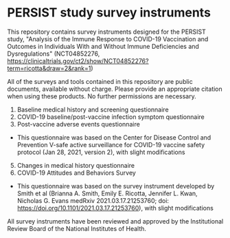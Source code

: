 # PERSIST study survey instruments

This repository contains survey instruments designed for the PERSIST study, "Analysis of the Immune Response to COVID-19 Vaccination and Outcomes in Individuals With and Without Immune Deficiencies and Dysregulations" 
(NCT04852276, https://clinicaltrials.gov/ct2/show/NCT04852276?term=ricotta&draw=2&rank=1)

All of the surveys and tools contained in this repository are public documents, available without charge. Please provide an appropriate citation when using these products. No further permissions are necessary.

1. Baseline medical history and screening questionnaire
2. COVID-19 baseline/post-vaccine infection symptom questionnaire
3. Post-vaccine adverse events questionnaire
  - This questionnaire was based on the Center for Disease Control and Prevention V-safe active surveillance for COVID-19 vaccine safety protocol (Jan 28, 2021, version 2), with slight modifications
5. Changes in medical history questionnaire
6. COVID-19 Attitudes and Behaviors Survey
  - This questionnaire was based on the survey instrument developed by Smith et al (Brianna A. Smith, Emily E. Ricotta, Jennifer L. Kwan, Nicholas G. Evans
medRxiv 2021.03.17.21253760; doi: https://doi.org/10.1101/2021.03.17.21253760), with slight modifications


All survey instruments have been reviewed and approved by the Institutional Review Board of the National Institutes of Health.
